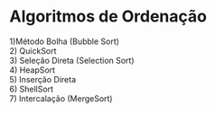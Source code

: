 # Algoritmos de Ordenação
1)Método Bolha (Bubble Sort) <br>
2) QuickSort <br>
3) Seleção Direta (Selection Sort) <br>
4) HeapSort <br>
5) Inserção Direta <br>
6) ShellSort <br>
7) Intercalação (MergeSort)
